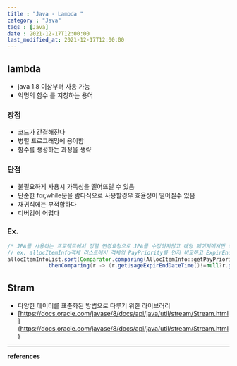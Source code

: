 ```yaml
---
title : "Java - Lambda "
category : "Java"
tags : [Java]
date : 2021-12-17T12:00:00
last_modified_at: 2021-12-17T12:00:00
---
```


## lambda

- java 1.8 이상부터 사용 가능
- 익명의 함수 를 지칭하는 용어

### 장점

- 코드가 간결해진다
- 병렬 프로그래밍에 용이함
- 함수를 생성하는 과정을 생략

### 단점

- 불필요하게 사용시 가독성을 떨어뜨릴 수 있음
- 단순한 for,while문을 람다식으로 사용할경우 효율성이 떨어질수 있음
- 재귀식에는 부적합하다
- 디버깅이 어렵다

### Ex.

```java
/* JPA를 사용하는 프로젝트에서 정렬 변경요청으로 JPA를 수정하지않고 해당 페이지에서만 정렬된 리스트를 뿌리기 위해 람다식 정렬 사용 */
// ex. allocItemInfo객체 리스트에서 객체의 PayPriority를 먼저 비교하고 ExpirEndDateTime 또는 PolicyEnd와 비교하여 정렬
allocItemInfoList.sort(Comparator.comparing(AllocItemInfo::getPayPriority)
        	.thenComparing(r -> (r.getUsageExpirEndDateTime()!=null?r.getUsageExpirEndDateTime():welfarePolicyEntity.getPolicyEnd())));
```

## Stram

- 다양한 데이터를 표준화된 방법으로 다루기 위한 라이브러리
- [https://docs.oracle.com/javase/8/docs/api/java/util/stream/Stream.html](https://docs.oracle.com/javase/8/docs/api/java/util/stream/Stream.html)




----
**references**
